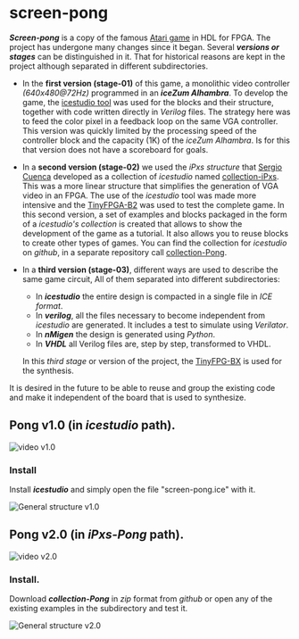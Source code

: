 # screen-pong
_**Screen-pong**_ is a copy of the famous [Atari game](https://es.wikipedia.org/wiki/Pong) in HDL for FPGA.
The project has undergone many changes since it began.
Several _**versions or stages**_ can be distinguished in it.
That for historical reasons are kept in the project although separated in different subdirectories.

* In the **first version (stage-01)** of this game, a monolithic video controller _(640x480@72Hz)_ programmed in an **_iceZum Alhambra_**.
To develop the game, the [icestudio tool](https://github.com/juanmard/icestudio) was used for the blocks and their structure, together with code written directly in _Verilog_ files.
The strategy here was to feed the color pixel in a feedback loop on the same VGA controller. This version was quickly limited by the processing speed of the controller block and the capacity (1K) of the _iceZum Alhambra_. Is for this that version does not have a scoreboard for goals.

* In a **second version (stage-02)** we used the _iPxs structure_ that [Sergio Cuenca](https://github.com/sergicuen) developed as a collection of _icestudio_ named [collection-iPxs](https://github.com/sergicuen/collection-iPxs). This was a more linear structure that simplifies the generation of VGA video in an FPGA. The use of the _icestudio_ tool was made more intensive and the [TinyFPGA-B2](https://www.tindie.com/products/tinyfpga/tinyfpga-b2/) was used to test the complete game.
 In this second version, a set of examples and blocks packaged in the form of a _icestudio's collection_ is created that allows to show the development of the game as a tutorial. It also allows you to reuse blocks to create other types of games. You can find the collection for _icestudio_ on _github_, in a separate repository call [collection-Pong](https://github.com/juanmard/collection-Pong).

 * In a **third version (stage-03)**, different ways are used to describe the same game circuit, All of them separated into different subdirectories:
    - In _**icestudio**_ the entire design is compacted in a single file in _ICE format_.
    - In _**verilog**_, all the files necessary to become independent from _icestudio_ are generated. It includes a test to simulate using _Verilator_.
    - In _**nMigen**_ the design is generated using _Python_.
    - In _**VHDL**_ all Verilog files are, step by step, transformed to VHDL.

    In this _third stage_ or version of the project, the [TinyFPG-BX](https://github.com/tinyfpga/TinyFPGA-BX) is used for the synthesis.

It is desired in the future to be able to reuse and group the existing code and make it independent of the board that is used to synthesize.

## Pong v1.0 (in _icestudio_ path).

![video v1.0](https://raw.githubusercontent.com/juanmard/screen-pong/master/icestudio/gallery/screen-pong.gif)

### Install
Install _**icestudio**_ and simply open the file "screen-pong.ice" with it.

![General structure v1.0](https://raw.githubusercontent.com/juanmard/screen-pong/master/gallery/screen-pong.png)

## Pong v2.0 (in _iPxs-Pong_ path).

![video v2.0](https://raw.githubusercontent.com/juanmard/screen-pong/master/iPxs-Pong/gallery/iPxs-Pong.gif)

### Install.
Download _**collection-Pong**_ in _zip_ format from _github_ or open any of the existing examples in the subdirectory and test it.

![General structure v2.0](https://raw.githubusercontent.com/juanmard/screen-pong/master/iPxs-Pong/gallery/Ejemplo%2013%20-%20Poner%20a%20prueba%20el%20comportamiento%20del%20juego%20Pong.png)



